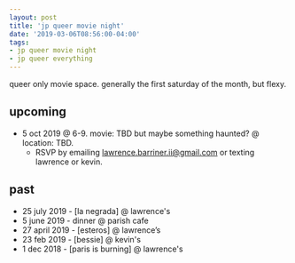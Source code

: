 ```yaml
---
layout: post
title: 'jp queer movie night'
date: '2019-03-06T08:56:00-04:00'
tags:
- jp queer movie night
- jp queer everything
--- 
```


queer only movie space. generally the first saturday of the month, but flexy.

## upcoming
* 5 oct 2019 @ 6-9. movie: TBD but maybe something haunted? @ location: TBD.
    - RSVP by emailing lawrence.barriner.ii@gmail.com or texting lawrence or kevin.

## past 

* 25 july 2019 - [la negrada] @ lawrence's
* 5 june 2019 - dinner @ parish cafe
* 27 april 2019 - [esteros] @ lawrence’s
* 23 feb 2019 - [bessie] @ kevin's
* 1 dec 2018 - [paris is burning] @ lawrence's

<!-- hyperlink bank -->


<!-- &#042; = asterisk -->
<!-- &#039; = single quote '-->

